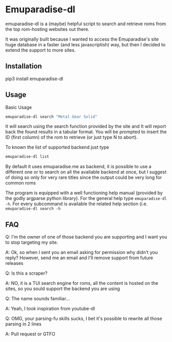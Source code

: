 # Emuparadise-dl

emuparadise-dl is a (maybe) helpful script to search and retrieve roms from the top rom-hosting websites out there.

It was originally built because I wanted to access the Emuparadise's site huge database in a faster (and less javascriptish) way, but then I decided to extend the support to more sites. 

## Installation

pip3 install emuparadise-dl

## Usage

Basic Usage

```bash
emuparadise-dl search "Metal Gear Solid"
```

It will search using the search function provided by the site and It will report back the found results in a tabular format. You will be prompted to insert the ID (first column) of the rom to retrieve (or just type N to abort).

To known the list of supported backend just type

```bash
emuparadise-dl list
```

By default it uses emuparadise.me as backend, it is possible to use a different one or to search on all the avaliable backend at once, but I suggest of doing so only  for very rare titles since the output could be very long for common roms 

The program is equipped with a well functioning help manual (provided by the godly argparse python library).
For the general help type ```emuparadise-dl -h```. 
For every subcommand is available the related help section (i.e. ```emuparadise-dl search -h```

## FAQ

Q: I'm the owner of one of those backend you are supporting and I want you to stop targeting my site.

A: Ok, so when I sent you an email asking for permission why didn't you reply? However, send me an email and I'll remove support from future releases

Q: Is this a scraper?

A: NO, it is a TUI search engine for roms, all the content is hosted on the sites, so you sould support the backend you are using

Q: The name sounds familiar...

A: Yeah, I took inspiration from youtube-dl

Q: OMG, your parsing-fu skills sucks, I bet it's possible to rewrite all those parsing in 2 lines

A: Pull request or GTFO
